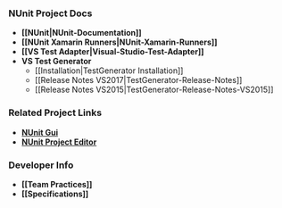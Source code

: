 ### NUnit Project Docs

* **[[NUnit|NUnit-Documentation]]**
* **[[NUnit Xamarin Runners|NUnit-Xamarin-Runners]]**
* **[[VS Test Adapter|Visual-Studio-Test-Adapter]]**
* **VS Test Generator**
  * [[Installation|TestGenerator Installation]]
  * [[Release Notes VS2017|TestGenerator-Release-Notes]]
  * [[Release Notes VS2015|TestGenerator-Release-Notes-VS2015]]
  
### Related Project Links
* **[NUnit Gui](https://github.com/CharliePoole/nunit-gui/wiki)**
* **[NUnit Project Editor](https://github.com/CharliePoole/nunit-project-editor/wiki/Project-Editor)**

### Developer Info

* **[[Team Practices]]**
* **[[Specifications]]**

